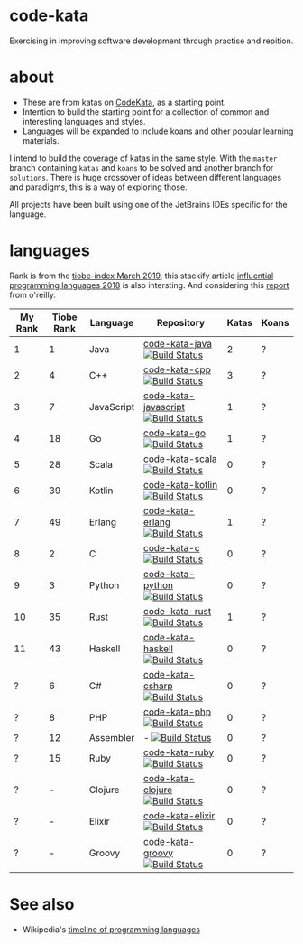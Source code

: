 # code-kata

Exercising in improving software development through practise and repition.

# about

* These are from katas on [CodeKata](http://codekata.com/), as a starting point.
* Intention to build the starting point for a collection of common and interesting languages and styles.
* Languages will be expanded to include koans and other popular learning materials.

I intend to build the coverage of katas in the same style. With the `master` branch containing `katas` and `koans` to be solved and another branch for `solutions`. There is huge crossover of ideas between different languages and paradigms, this is a way of exploring those.

All projects have been built using one of the JetBrains IDEs specific for the language.

# languages

Rank is from the [tiobe-index March 2019](https://www.tiobe.com/tiobe-index/), this stackify article [influential programming languages 2018](https://stackify.com/popular-programming-languages-2018/) is also intersting. And considering this [report](https://www.oreilly.com/ideas/3-emerging-trends-tech-leaders-should-watch) from o'reilly.

| My Rank | Tiobe Rank | Language | Repository | Katas | Koans |
|---|---|---|---|---|---|
| 1 | 1 | Java | [code-kata-java](https://github.com/alphafoobar/code-kata-java) [![Build Status](https://travis-ci.com/alphafoobar/code-kata-java.svg?branch=master)](https://travis-ci.com/alphafoobar/code-kata-java) | 2 | ? |
| 2 | 4 | C++ | [code-kata-cpp](https://github.com/alphafoobar/code-kata-cpp) [![Build Status](https://travis-ci.com/alphafoobar/code-kata-cpp.svg?branch=master)](https://travis-ci.com/alphafoobar/code-kata-cpp) | 3 | ? |
| 3 | 7 | JavaScript | [code-kata-javascript](https://github.com/alphafoobar/code-kata-javascript) [![Build Status](https://travis-ci.com/alphafoobar/code-kata-javascript.svg?branch=master)](https://travis-ci.com/alphafoobar/code-kata-javascript) | 1 |  ? |
| 4 | 18 | Go | [code-kata-go](https://github.com/alphafoobar/code-kata-go) [![Build Status](https://travis-ci.com/alphafoobar/code-kata-go.svg?branch=master)](https://travis-ci.com/alphafoobar/code-kata-go) | 1 |  ? |
| 5 | 28 | Scala | [code-kata-scala](https://github.com/alphafoobar/code-kata-scala) [![Build Status](https://travis-ci.com/alphafoobar/code-kata-scala.svg?branch=master)](https://travis-ci.com/alphafoobar/code-kata-scala)| 0 |  ? |
| 6 | 39 | Kotlin | [code-kata-kotlin](https://github.com/alphafoobar/code-kata-kotlin) [![Build Status](https://travis-ci.com/alphafoobar/code-kata-kotlin.svg?branch=master)](https://travis-ci.com/alphafoobar/code-kata-kotlin)| 0 |  ? |
| 7 | 49 | Erlang | [code-kata-erlang](https://github.com/alphafoobar/code-kata-erlang) [![Build Status](https://travis-ci.com/alphafoobar/code-kata-erlang.svg?branch=master)](https://travis-ci.com/alphafoobar/code-kata-erlang)| 1 |  ? |
| 8 | 2 | C | [code-kata-c](https://github.com/alphafoobar/code-kata-c) [![Build Status](https://travis-ci.com/alphafoobar/code-kata-c.svg?branch=master)](https://travis-ci.com/alphafoobar/code-kata-c)| 0 |  ? |
| 9 | 3 | Python | [code-kata-python](https://github.com/alphafoobar/code-kata-python) [![Build Status](https://travis-ci.com/alphafoobar/code-kata-python.svg?branch=master)](https://travis-ci.com/alphafoobar/code-kata-python)| 0 |  ? |
| 10 | 35 | Rust | [code-kata-rust](https://github.com/alphafoobar/code-kata-rust) [![Build Status](https://travis-ci.com/alphafoobar/code-kata-rust.svg?branch=master)](https://travis-ci.com/alphafoobar/code-kata-rust)| 1 |  ? |
| 11 | 43 | Haskell | [code-kata-haskell](https://github.com/alphafoobar/code-kata-haskell) [![Build Status](https://travis-ci.com/alphafoobar/code-kata-haskell.svg?branch=master)](https://travis-ci.com/alphafoobar/code-kata-haskell)| 0 |  ? |
| ? | 6 | C# | [code-kata-csharp](https://github.com/alphafoobar/code-kata-csharp) [![Build Status](https://travis-ci.com/alphafoobar/code-kata-csharp.svg?branch=master)](https://travis-ci.com/alphafoobar/code-kata-csharp)| 0 |  ? |
| ? | 8 | PHP | [code-kata-php](https://github.com/alphafoobar/code-kata-php) [![Build Status](https://travis-ci.com/alphafoobar/code-kata-php.svg?branch=master)](https://travis-ci.com/alphafoobar/code-kata-php)| 0 |  ? |
| ? | 12 | Assembler | - [![Build Status](https://travis-ci.com/alphafoobar/code-kata-assembler.svg?branch=master)](https://travis-ci.com/alphafoobar/code-kata-assembler) | 0 |  ? |
| ? | 15 | Ruby | [code-kata-ruby](https://github.com/alphafoobar/code-kata-ruby) [![Build Status](https://travis-ci.com/alphafoobar/code-kata-ruby.svg?branch=master)](https://travis-ci.com/alphafoobar/code-kata-ruby) | 0 |  ? |
| ? | - | Clojure| [code-kata-clojure](https://github.com/alphafoobar/code-kata-clojure) [![Build Status](https://travis-ci.com/alphafoobar/code-kata-clojure.svg?branch=master)](https://travis-ci.com/alphafoobar/code-kata-clojure)| 0 |  ? |
| ? | - | Elixir | [code-kata-elixir](https://github.com/alphafoobar/code-kata-elixir) [![Build Status](https://travis-ci.com/alphafoobar/code-kata-elixir.svg?branch=master)](https://travis-ci.com/alphafoobar/code-kata-elixir)| 0 |  ? |
| ? | - | Groovy | [code-kata-groovy](https://github.com/alphafoobar/code-kata-groovy) [![Build Status](https://travis-ci.com/alphafoobar/code-kata-groovy.svg?branch=master)](https://travis-ci.com/alphafoobar/code-kata-groovy)| 0 | ? |

# See also
* Wikipedia's [timeline of programming languages](https://en.wikipedia.org/wiki/Timeline_of_programming_languages)
